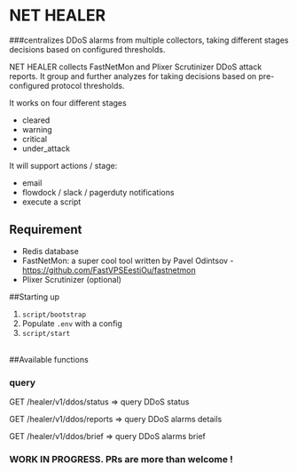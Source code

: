 # NET HEALER 
###centralizes DDoS alarms from multiple collectors, taking different stages decisions based on configured thresholds.

NET HEALER collects FastNetMon and Plixer Scrutinizer DDoS attack reports.
It group and further analyzes for taking decisions based on pre-configured protocol thresholds.

It works on four different stages 
- cleared
- warning
- critical
- under_attack

It will support actions / stage:
 - email
 - flowdock / slack / pagerduty notifications
 - execute a script

## Requirement
- Redis database
- FastNetMon: a super cool tool written by Pavel Odintsov - https://github.com/FastVPSEestiOu/fastnetmon
- Plixer Scrutinizer (optional)

##Starting up

1. `script/bootstrap`
2. Populate `.env` with a config
3. `script/start`

<br>
##Available functions

### query
GET /healer/v1/ddos/status => query DDoS status

GET /healer/v1/ddos/reports => query DDoS alarms details

GET /healer/v1/ddos/brief => query DDoS alarms brief

### WORK IN PROGRESS. PRs are more than welcome !
